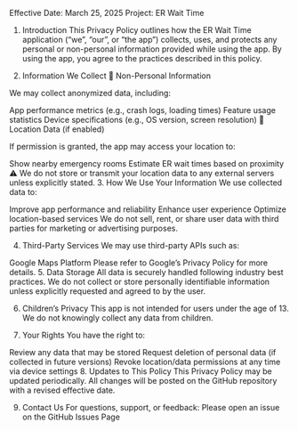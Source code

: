 Effective Date: March 25, 2025
Project: ER Wait Time
1. Introduction
This Privacy Policy outlines how the ER Wait Time application (“we”, “our”, or “the app”) collects, uses, and protects any personal or non-personal information provided while using the app. By using the app, you agree to the practices described in this policy.

2. Information We Collect
🔹 Non-Personal Information

We may collect anonymized data, including:

App performance metrics (e.g., crash logs, loading times)
Feature usage statistics
Device specifications (e.g., OS version, screen resolution)
🔹 Location Data (if enabled)

If permission is granted, the app may access your location to:

Show nearby emergency rooms
Estimate ER wait times based on proximity
⚠️ We do not store or transmit your location data to any external servers unless explicitly stated.
3. How We Use Your Information
We use collected data to:

Improve app performance and reliability
Enhance user experience
Optimize location-based services
We do not sell, rent, or share user data with third parties for marketing or advertising purposes.

4. Third-Party Services
We may use third-party APIs such as:

Google Maps Platform
Please refer to Google’s Privacy Policy for more details.
5. Data Storage
All data is securely handled following industry best practices.
We do not collect or store personally identifiable information unless explicitly requested and agreed to by the user.

6. Children’s Privacy
This app is not intended for users under the age of 13.
We do not knowingly collect any data from children.

7. Your Rights
You have the right to:

Review any data that may be stored
Request deletion of personal data (if collected in future versions)
Revoke location/data permissions at any time via device settings
8. Updates to This Policy
This Privacy Policy may be updated periodically.
All changes will be posted on the GitHub repository with a revised effective date.

9. Contact Us
For questions, support, or feedback:
Please open an issue on the GitHub Issues Page
